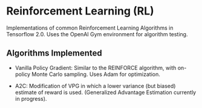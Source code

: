 # Reinforcement Learning (RL)
Implementations of common Reinforcement Learning Algorithms in Tensorflow 2.0. Uses the OpenAI Gym environment for algorithm testing.

## Algorithms Implemented

* Vanilla Policy Gradient: Similar to the REINFORCE algorithm, with on-policy Monte Carlo sampling. Uses Adam for optimization. 

* A2C: Modification of VPG in which a lower variance (but biased) estimate of reward is used. (Generalized Advantage Estimation currently in progress).
